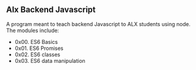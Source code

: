 ## Alx Backend Javascript
A program meant to teach backend Javascript to ALX students using node. The modules include:
- 0x00. ES6 Basics
- 0x01. ES6 Promises
- 0x02. ES6 classes
- 0x03. ES6 data manipulation
